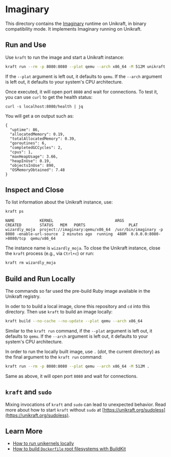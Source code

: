 # Imaginary

This directory contains the [Imaginary](https://github.com/h2non/imaginary) runtime on Unikraft, in binary compatibility mode.
It implements Imaginary running on Unikraft.

## Run and Use

Use `kraft` to run the image and start a Unikraft instance:

```bash
kraft run --rm -p 8080:8080 --plat qemu --arch x86_64 -M 512M unikraft.org/imaginary:1.2
```

If the `--plat` argument is left out, it defaults to `qemu`.
If the `--arch` argument is left out, it defaults to your system's CPU architecture.

Once executed, it will open port `8080` and wait for connections.
To test it, you can use `curl` to get the health status:

```console
curl -s localhost:8080/health | jq
```

You will get a on output such as:

```text
{
  "uptime": 86,
  "allocatedMemory": 0.19,
  "totalAllocatedMemory": 0.39,
  "goroutines": 6,
  "completedGCCycles": 2,
  "cpus": 1,
  "maxHeapUsage": 3.66,
  "heapInUse": 0.19,
  "objectsInUse": 890,
  "OSMemoryObtained": 7.48
}
```

## Inspect and Close

To list information about the Unikraft instance, use:

```bash
kraft ps
```

```text
NAME           KERNEL                           ARGS                                           CREATED        STATUS   MEM   PORTS                   PLAT
wizardly_moja  project://imaginary:qemu/x86_64  /usr/bin/imaginary -p 8080 -enable-url-source  2 minutes ago  running  488M  0.0.0.0:8080->8080/tcp  qemu/x86_64
```

The instance name is `wizardly_moja`.
To close the Unikraft instance, close the `kraft` process (e.g., via `Ctrl+c`) or run:

```bash
kraft rm wizardly_moja
```

## Build and Run Locally

The commands so far used the pre-build Ruby image available in the Unikraft registry.

In oder to to build a local image, clone this repository and `cd` into this directory.
Then use `kraft` to build an image locally:

```bash
kraft build --no-cache --no-update --plat qemu --arch x86_64
```

Similar to the `kraft run` command, if the `--plat` argument is left out, it defaults to `qemu`.
If the `--arch` argument is left out, it defaults to your system's CPU architecture.

In order to run the locally built image, use `.` (_dot_, the current directory)  as the final argument to the `kraft run` command:

```bash
kraft run --rm -p 8080:8080 --plat qemu --arch x86_64 -M 512M .
```

Same as above, it will open port `8080` and wait for connections.

## `kraft` and `sudo`

Mixing invocations of `kraft` and `sudo` can lead to unexpected behavior.
Read more about how to start `kraft` without `sudo` at [https://unikraft.org/sudoless](https://unikraft.org/sudoless).

## Learn More

- [How to run unikernels locally](https://unikraft.org/docs/cli/running)
- [How to build `Dockerfile` root filesystems with BuildKit](https://unikraft.org/guides/building-dockerfile-images-with-buildkit)
